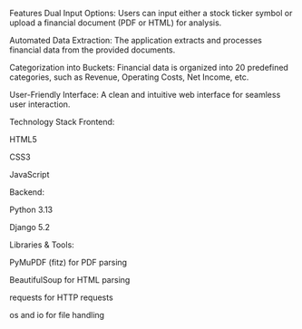 Features
Dual Input Options: Users can input either a stock ticker symbol or upload a financial document (PDF or HTML) for analysis.

Automated Data Extraction: The application extracts and processes financial data from the provided documents.

Categorization into Buckets: Financial data is organized into 20 predefined categories, such as Revenue, Operating Costs, Net Income, etc.

User-Friendly Interface: A clean and intuitive web interface for seamless user interaction.​

Technology Stack
Frontend:

HTML5

CSS3

JavaScript​

Backend:

Python 3.13

Django 5.2​

Libraries & Tools:

PyMuPDF (fitz) for PDF parsing

BeautifulSoup for HTML parsing

requests for HTTP requests

os and io for file handling
